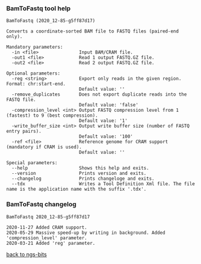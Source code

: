 ### BamToFastq tool help
	BamToFastq (2020_12-85-g5ff87d17)
	
	Converts a coordinate-sorted BAM file to FASTQ files (paired-end only).
	
	Mandatory parameters:
	  -in <file>               Input BAM/CRAM file.
	  -out1 <file>             Read 1 output FASTQ.GZ file.
	  -out2 <file>             Read 2 output FASTQ.GZ file.
	
	Optional parameters:
	  -reg <string>            Export only reads in the given region. Format: chr:start-end.
	                           Default value: ''
	  -remove_duplicates       Does not export duplicate reads into the FASTQ file.
	                           Default value: 'false'
	  -compression_level <int> Output FASTQ compression level from 1 (fastest) to 9 (best compression).
	                           Default value: '1'
	  -write_buffer_size <int> Output write buffer size (number of FASTQ entry pairs).
	                           Default value: '100'
	  -ref <file>              Reference genome for CRAM support (mandatory if CRAM is used).
	                           Default value: ''
	
	Special parameters:
	  --help                   Shows this help and exits.
	  --version                Prints version and exits.
	  --changelog              Prints changeloge and exits.
	  --tdx                    Writes a Tool Definition Xml file. The file name is the application name with the suffix '.tdx'.
	
### BamToFastq changelog
	BamToFastq 2020_12-85-g5ff87d17
	
	2020-11-27 Added CRAM support.
	2020-05-29 Massive speed-up by writing in background. Added 'compression_level' parameter.
	2020-03-21 Added 'reg' parameter.
[back to ngs-bits](https://github.com/imgag/ngs-bits)